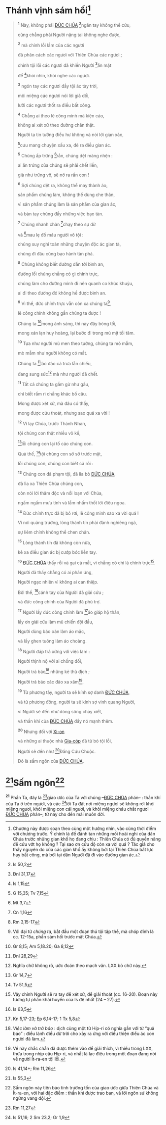 # Thánh vịnh sám hối[^1-43c44ef4-b1b8-4c37-bae9-0eb35ed46107]

> <sup><b>1</b></sup> Này, không phải [ĐỨC CHÚA]() [^1@-43c44ef4-b1b8-4c37-bae9-0eb35ed46107]ngắn tay không thể cứu,
>
> cũng chẳng phải Người nặng tai không nghe được,
>
> <sup><b>2</b></sup> mà chính lỗi lầm của các ngươi
>
> đã phân cách các ngươi với Thiên Chúa các ngươi ;
>
> chính tội lỗi các ngươi đã khiến Người [^2@-43c44ef4-b1b8-4c37-bae9-0eb35ed46107]ẩn mặt
>
> để [^3@-43c44ef4-b1b8-4c37-bae9-0eb35ed46107]khỏi nhìn, khỏi nghe các ngươi.
>
> <sup><b>3</b></sup> ngón tay các ngươi đầy tội ác tày trời,
>
> môi miệng các ngươi nói lời giả dối,
>
> lưỡi các ngươi thốt ra điều bất công.
>
> <sup><b>4</b></sup> Chẳng ai theo lẽ công minh mà kiện cáo,
>
> không ai xét xử theo đường chân thật.
>
> Người ta tin tưởng điều hư không và nói lời gian xảo,
>
> [^4@-43c44ef4-b1b8-4c37-bae9-0eb35ed46107]cưu mang chuyện xấu xa, đẻ ra điều gian ác.
>
> <sup><b>5</b></sup> Chúng ấp trứng [^5@-43c44ef4-b1b8-4c37-bae9-0eb35ed46107]rắn, chúng dệt màng nhện :
>
> ai ăn trứng của chúng sẽ phải chết liền,
>
> giả như trứng vỡ, sẽ nở ra rắn con !
>
> <sup><b>6</b></sup> Sợi chúng dệt ra, không thể may thành áo,
>
> sản phẩm chúng làm, không thể dùng che thân,
>
> vì sản phẩm chúng làm là sản phẩm của gian ác,
>
> và bàn tay chúng đầy những việc bạo tàn.
>
> <sup><b>7</b></sup> Chúng nhanh chân [^6@-43c44ef4-b1b8-4c37-bae9-0eb35ed46107]chạy theo sự dữ
>
> và [^7@-43c44ef4-b1b8-4c37-bae9-0eb35ed46107]mau lẹ đổ máu người vô tội :
>
> chúng suy nghĩ toàn những chuyện độc ác gian tà,
>
> chúng đi đâu cũng bạo hành tàn phá.
>
> <sup><b>8</b></sup> Chúng không biết đường dẫn tới bình an,
>
> đường lối chúng chẳng có gì chính trực,
>
> chúng làm cho đường mình đi nên quanh co khúc khuỷu,
>
> ai đi theo đường đó không hề được bình an.
>
> <sup><b>9</b></sup> Vì thế, đức chính trực vẫn còn xa chúng ta[^3-43c44ef4-b1b8-4c37-bae9-0eb35ed46107],
>
> lẽ công chính không gần chúng ta được !
>
> Chúng ta [^8@-43c44ef4-b1b8-4c37-bae9-0eb35ed46107]mong ánh sáng, thì này đây bóng tối,
>
> mong xán lạn huy hoàng, lại bước đi trong mù mịt tối tăm.
>
> <sup><b>10</b></sup> Tựa như người mù men theo tường, chúng ta mò mẫm,
>
> mò mẫm như người không có mắt.
>
> Chúng ta [^9@-43c44ef4-b1b8-4c37-bae9-0eb35ed46107]lảo đảo cả trưa lẫn chiều,
>
> đang sung sức[^4-43c44ef4-b1b8-4c37-bae9-0eb35ed46107] mà như người đã chết.
>
> <sup><b>11</b></sup> Tất cả chúng ta gầm gừ như gấu,
>
> chỉ biết rầm rì chẳng khác bồ câu.
>
> Mong được xét xử, mà đâu có thấy,
>
> mong được cứu thoát, nhưng sao quá xa vời !
>
> <sup><b>12</b></sup> Vì lạy Chúa, trước Thánh Nhan,
>
> tội chúng con thật nhiều vô kể,
>
> [^10@-43c44ef4-b1b8-4c37-bae9-0eb35ed46107]lỗi chúng con lại tố cáo chúng con.
>
> Quả thế, [^11@-43c44ef4-b1b8-4c37-bae9-0eb35ed46107]tội chúng con sờ sờ trước mặt,
>
> lỗi chúng con, chúng con biết cả rồi :
>
> <sup><b>13</b></sup> Chúng con đã phạm tội, đã lìa bỏ [ĐỨC CHÚA](),
>
> đã lìa xa Thiên Chúa chúng con,
>
> còn nói lời thâm độc và nổi loạn với Chúa,
>
> ngấm ngầm mưu tính và lẩm nhẩm thốt lời điêu ngoa.
>
> <sup><b>14</b></sup> Đức chính trực đã bị bỏ rơi, lẽ công minh sao xa vời quá !
>
> Vì nơi quảng trường, lòng thành tín phải đành nghiêng ngả,
>
> sự liêm chính không thể chen chân.
>
> <sup><b>15</b></sup> Lòng thành tín đã không còn nữa,
>
> kẻ xa điều gian ác bị cướp bóc liền tay.
>
> <sup><b>16</b></sup> [ĐỨC CHÚA]() thấy rồi và gai cả mắt, vì chẳng có chi là chính trực[^5-43c44ef4-b1b8-4c37-bae9-0eb35ed46107].
>
> Người đã thấy chẳng có ai phản ứng,
>
> Người ngạc nhiên vì không ai can thiệp.
>
> Bởi thế, [^12@-43c44ef4-b1b8-4c37-bae9-0eb35ed46107]cánh tay của Người đã giải cứu ;
>
> và đức công chính của Người đã phù trợ.
>
> <sup><b>17</b></sup> Người lấy đức công chính làm [^13@-43c44ef4-b1b8-4c37-bae9-0eb35ed46107]áo giáp hộ thân,
>
> lấy ơn giải cứu làm mũ chiến đội đầu,
>
> Người dùng báo oán làm áo mặc,
>
> và lấy ghen tuông làm áo choàng.
>
> <sup><b>18</b></sup> Người đáp trả xứng với việc làm :
>
> Người thịnh nộ với ai chống đối,
>
> Người trả báo[^6-43c44ef4-b1b8-4c37-bae9-0eb35ed46107] những kẻ thù địch ;
>
> Người trả báo các đảo xa xăm[^7-43c44ef4-b1b8-4c37-bae9-0eb35ed46107].
>
> <sup><b>19</b></sup> Từ phương tây, người ta sẽ kính sợ danh [ĐỨC CHÚA](),
>
> và từ phương đông, người ta sẽ kính sợ vinh quang Người,
>
> vì Người sẽ đến như dòng sông chảy xiết,
>
> và thần khí của [ĐỨC CHÚA]() đẩy nó mạnh thêm.
>
> <sup><b>20</b></sup> Nhưng đối với [Xi-on]()
>
> và những ai thuộc nhà [Gia-cóp]() đã từ bỏ tội lỗi,
>
> Người sẽ đến như [^14@-43c44ef4-b1b8-4c37-bae9-0eb35ed46107]Đấng Cứu Chuộc.
>
> Đó là sấm ngôn của [ĐỨC CHÚA]().

# [^15@-43c44ef4-b1b8-4c37-bae9-0eb35ed46107]Sấm ngôn[^8-43c44ef4-b1b8-4c37-bae9-0eb35ed46107]

<sup><b>21</b></sup> Phần Ta, đây là [^16@-43c44ef4-b1b8-4c37-bae9-0eb35ed46107]giao ước của Ta với chúng –[ĐỨC CHÚA]() phán– : thần khí của Ta ở trên ngươi, và các [^17@-43c44ef4-b1b8-4c37-bae9-0eb35ed46107]lời Ta đặt nơi miệng ngươi sẽ không rời khỏi miệng ngươi, khỏi miệng con cái ngươi, và khỏi miệng cháu chắt ngươi –[ĐỨC CHÚA]() phán–, từ nay cho đến mãi muôn đời.

[^1-43c44ef4-b1b8-4c37-bae9-0eb35ed46107]: Chương này được soạn theo cùng một hướng nhìn, vào cùng thời điểm với chương trước. Ý chính là để đánh tan những mối hoài nghi của dân Chúa trước những gian khổ họ đang chịu : Thiên Chúa có đủ quyền năng để cứu vớt họ không ? Tại sao ơn cứu độ còn xa vời quá ? Tác giả cho thấy nguyên do của các gian khổ ấy không bởi tại Thiên Chúa bất lực hay bất công, mà bởi tại dân Người đã đi vào đường gian ác.

[^3-43c44ef4-b1b8-4c37-bae9-0eb35ed46107]: Với đại từ _chúng ta_, bắt đầu một đoạn thú tội tập thể, mà chóp đỉnh là cc. 12-15a, phần sám hối trước mặt Chúa.

[^4-43c44ef4-b1b8-4c37-bae9-0eb35ed46107]: Nghĩa chữ không rõ, ước đoán theo mạch văn. LXX bỏ chữ này.

[^5-43c44ef4-b1b8-4c37-bae9-0eb35ed46107]: Vậy chính Người sẽ ra tay để xét xử, để giải thoát (cc. 16-20). Đoạn này tương tự phần khải huyền của Is đệ nhất (24 – 27).

[^6-43c44ef4-b1b8-4c37-bae9-0eb35ed46107]: _Việc làm và trả báo_ : dịch cùng một từ Híp-ri có nghĩa gần với từ “quả báo” : điều lành điều dữ trời cho xảy ra ứng với điều thiện điều ác con người đã làm.

[^7-43c44ef4-b1b8-4c37-bae9-0eb35ed46107]: Vế này chắc chắn đã được thêm vào để giải thích, vì thiếu trong LXX, thừa trong nhịp câu Híp-ri, và nhất là lạc điệu trong một đoạn đang nói về người Ít-ra-en tội lỗi.

[^8-43c44ef4-b1b8-4c37-bae9-0eb35ed46107]: Sấm ngôn này tiên báo tính trường tồn của giao ước giữa Thiên Chúa và Ít-ra-en, với hai đặc điểm : thần khí được trao ban, và lời ngôn sứ không ngừng vang dội.

[^1@-43c44ef4-b1b8-4c37-bae9-0eb35ed46107]: Is 50,2

[^2@-43c44ef4-b1b8-4c37-bae9-0eb35ed46107]: Đnl 31,17

[^3@-43c44ef4-b1b8-4c37-bae9-0eb35ed46107]: Is 1,15

[^4@-43c44ef4-b1b8-4c37-bae9-0eb35ed46107]: G 15,35; Tv 7,15

[^5@-43c44ef4-b1b8-4c37-bae9-0eb35ed46107]: Mt 3,7

[^6@-43c44ef4-b1b8-4c37-bae9-0eb35ed46107]: Cn 1,16

[^7@-43c44ef4-b1b8-4c37-bae9-0eb35ed46107]: Rm 3,15-17

[^8@-43c44ef4-b1b8-4c37-bae9-0eb35ed46107]: Gr 8,15; Am 5,18.20; Ga 8,12

[^9@-43c44ef4-b1b8-4c37-bae9-0eb35ed46107]: Đnl 28,29

[^10@-43c44ef4-b1b8-4c37-bae9-0eb35ed46107]: Gr 14,7

[^11@-43c44ef4-b1b8-4c37-bae9-0eb35ed46107]: Tv 51,5

[^12@-43c44ef4-b1b8-4c37-bae9-0eb35ed46107]: Is 63,5

[^13@-43c44ef4-b1b8-4c37-bae9-0eb35ed46107]: Kn 5,17-23; Ep 6,14-17; 1 Tx 5,8

[^14@-43c44ef4-b1b8-4c37-bae9-0eb35ed46107]: Is 41,14+; Rm 11,26

[^15@-43c44ef4-b1b8-4c37-bae9-0eb35ed46107]: Is 55,3

[^16@-43c44ef4-b1b8-4c37-bae9-0eb35ed46107]: Rm 11,27

[^17@-43c44ef4-b1b8-4c37-bae9-0eb35ed46107]: Is 51,16; 2 Sm 23,2; Gr 1,9
